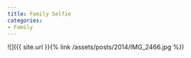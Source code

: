 ```yaml
---
title: Family Selfie
categories:
- Family
---
```


![]({{ site.url }}{% link /assets/posts/2014/IMG_2466.jpg %})

